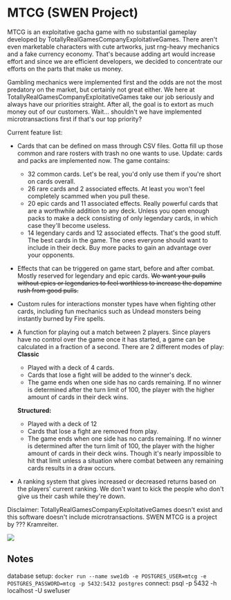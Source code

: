 # MTCG (SWEN Project)

MTCG is an exploitative gacha game with no substantial gameplay developed by TotallyRealGamesCompanyExploitativeGames. There aren't even marketable characters with cute artworks, just rng-heavy mechanics and a fake currency economy. That's because adding art would increase effort and since we are efficient developers, we decided to concentrate our efforts on the parts that make us money.

Gambling mechanics were implemented first and the odds are not the most predatory on the market, but certainly not great either. We here at TotallyRealGamesCompanyExploitativeGames take our job seriously and always have our priorities straight. After all, the goal is to extort as much money out of our customers. Wait... shouldn't we have implemented microtransactions first if that's our top priority?

Current feature list:

- Cards that can be defined on mass through CSV files. Gotta fill up those common and rare rosters with trash no one wants to use. Update: cards and packs are implemented now. The game contains:

  - 32 common cards. Let's be real, you'd only use them if you're short on cards overall.
  - 26 rare cards and 2 associated effects. At least you won't feel completely scammed when you pull these.
  - 20 epic cards and 11 associated effects. Really powerful cards that are a worthwhile addition to any deck. Unless you open enough packs to make a deck consisting of only legendary cards, in which case they'll become useless.
  - 14 legendary cards and 12 associated effects. That's the good stuff. The best cards in the game. The ones everyone should want to include in their deck. Buy more packs to gain an advantage over your opponents.

- Effects that can be triggered on game start, before and after combat. Mostly reserved for legendary and epic cards. ~~We want your pulls without epics or legendaries to feel worthless to increase the dopamine rush from good pulls.~~

- Custom rules for interactions monster types have when fighting other cards, including fun mechanics such as Undead monsters being instantly burned by Fire spells.

- A function for playing out a match between 2 players. Since players have no control over the game once it has started, a game can be calculated in a fraction of a second. There are 2 different modes of play:
  **Classic**

  - Played with a deck of 4 cards.
  - Cards that lose a fight will be added to the winner's deck.
  - The game ends when one side has no cards remaining. If no winner is determined after the turn limit of 100, the player with the higher amount of cards in their deck wins.

  **Structured:** 

  - Played with a deck of 12
  - Cards that lose a fight are removed from play.
  - The game ends when one side has no cards remaining. If no winner is determined after the turn limit of 100, the player with the higher amount of cards in their deck wins. Though it's nearly impossible to hit that limit unless a situation where combat between any remaining cards results in a draw occurs. 

- A ranking system that gives increased or decreased returns based on the players' current ranking. We don't want to kick the people who don't give us their cash while they're down.

Disclaimer: TotallyRealGamesCompanyExploitativeGames doesn't exist and this software doesn't include microtransactions. SWEN MTCG is a project by ??? Kramreiter.

![](https://www.vhv.rs/dpng/d/450-4509075_reddit-wholesome-award-seal-hd-png-download.png)

## Notes

database setup: `docker run --name swe1db -e POSTGRES_USER=mtcg -e POSTGRES_PASSWORD=mtcg -p 5432:5432 postgres` 
connect: psql -p 5432 -h localhost -U swe1user
